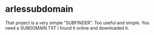 # arlessubdomain
That project is a very simple "SUBFINDER".  Too useful and simple. You need a SUBDOMAIN.TXT 
I found it online and downloaded it.
